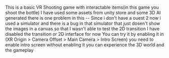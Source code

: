 This is a basic VR Shooting game with interactable items(in this game you shoot the bottle)
I have used some assets from unity store and some 3D AI generated 
there is one problem in this -- Since i don't have a ouest 2 now i used a simulator and there is a bug in that simulator that just dosen't show the images in a canvas so that I wasn't able to test the 2D transition
I have disabled the transition or 2D interface for now 
You can try it by enabling it in (XR Origin > Camera Offset > Main Camera > Intro Screen) you need to enable intro screen 
without enabling it you can experience the 3D world and the gameplay 
